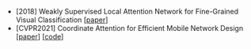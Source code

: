 - [2018] Weakly Supervised Local Attention Network for Fine-Grained Visual Classification [[paper](https://arxiv.org/abs/1808.02152)]
- [CVPR2021] Coordinate Attention for Efficient Mobile Network Design [[paper](https://arxiv.org/abs/2103.02907)] [[code](https://github.com/Andrew-Qibin/CoordAttention)]
